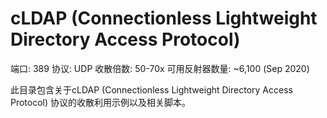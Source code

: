 # cLDAP (Connectionless Lightweight Directory Access Protocol)

端口: 389
协议: UDP
收散倍数: 50-70x
可用反射器数量: ~6,100 (Sep 2020)

此目录包含关于cLDAP (Connectionless Lightweight Directory Access Protocol) 协议的收散利用示例以及相关脚本。

